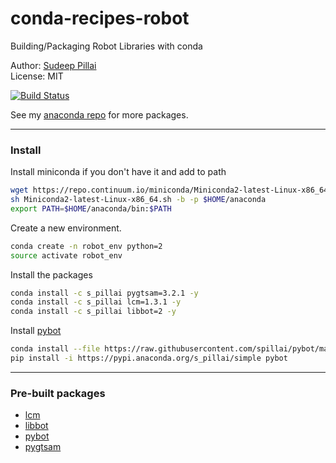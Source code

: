# conda-recipes-robot
Building/Packaging Robot Libraries with conda

Author: [Sudeep Pillai](http://people.csail.mit.edu/spillai)<br>
License: MIT

[![Build Status](https://travis-ci.org/spillai/conda-recipes-robot.svg?branch=master)](https://travis-ci.org/spillai/conda-recipes-robot)

See my [anaconda repo](https://anaconda.org/s_pillai/repo?type=all) for more packages. 

---
### Install
Install miniconda if you don't have it and add to path
```sh
wget https://repo.continuum.io/miniconda/Miniconda2-latest-Linux-x86_64.sh
sh Miniconda2-latest-Linux-x86_64.sh -b -p $HOME/anaconda
export PATH=$HOME/anaconda/bin:$PATH
```

Create a new environment.
```sh
conda create -n robot_env python=2
source activate robot_env
```

Install the packages
```bash
conda install -c s_pillai pygtsam=3.2.1 -y
conda install -c s_pillai lcm=1.3.1 -y
conda install -c s_pillai libbot=2 -y
```

Install [pybot](https://github.com/spillai/pybot)
```bash
conda install --file https://raw.githubusercontent.com/spillai/pybot/master/conda_requirements.txt
pip install -i https://pypi.anaconda.org/s_pillai/simple pybot
```

---
### Pre-built packages
- [lcm](https://github.com/lcm-proj/lcm)
- [libbot](https://github.com/RobotLocomotion/libbot)
- [pybot](https://github.com/spillai/pybot)
- [pygtsam](https://github.com/spillai/conda-recipes-slam/tree/master/pygtsam)
